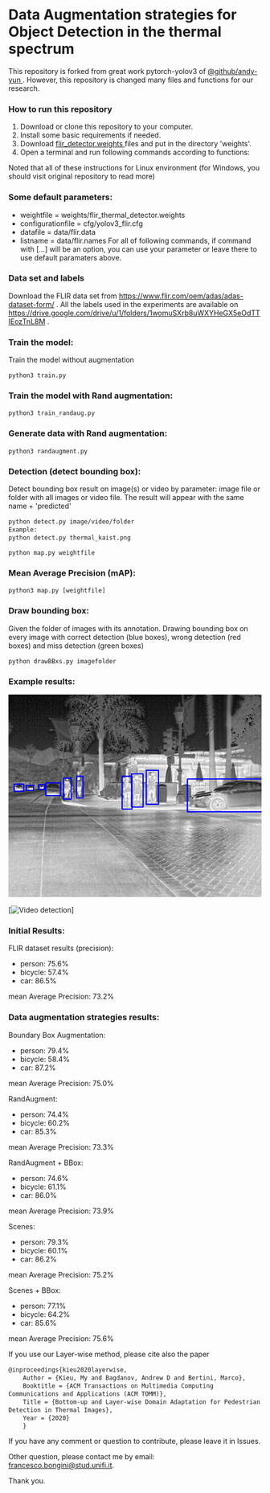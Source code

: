 # Data Augmentation strategies for Object Detection in the thermal spectrum

 
This repository is forked from great work pytorch-yolov3 of <a href="https://github.com/andy-yun/pytorch-0.4-yolov3">@github/andy-yun </a> 
. However, this repository is changed many files and functions for our research.

### How to run this repository
1. Download or clone this repository to your computer.
2. Install some basic requirements if needed.
3. Download <a href="https://drive.google.com/file/d/1xx4nhja95VeFsZydTycD8ArTYl1p-bnx/view?usp=sharing">flir_detector.weights </a> files and put in the directory 'weights'.
4. Open a terminal and run following commands according to functions:

Noted that all of these instructions for Linux environment (for Windows, you should visit original repository to read more)

### Some default parameters:
* weightfile = weights/flir_thermal_detector.weights 
* configurationfile = cfg/yolov3_flir.cfg 
* datafile = data/flir.data
* listname = data/flir.names
For all of following commands, if command with [...] will be an option,
you can use your parameter or leave there to use default paramaters above.

### Data set and labels
Download the FLIR data set from https://www.flir.com/oem/adas/adas-dataset-form/ .
All the labels used in the experiments are available on https://drive.google.com/drive/u/1/folders/1womuSXrb8uWXYHeGX5eOdTTIEozTnL8M .

### Train the model:
Train the model without augmentation
```
python3 train.py
```

### Train the model with Rand augmentation:
```
python3 train_randaug.py
```
### Generate data with Rand augmentation:
```
python3 randaugment.py
```

### Detection (detect bounding box):
Detect bounding box result on image(s) or video by parameter: 
image file or folder with all images or video file. 
The result will appear with the same name + 'predicted'
```
python detect.py image/video/folder
Example:
python detect.py thermal_kaist.png
```


```
python map.py weightfile
```

### Mean Average Precision (mAP):
```
python3 map.py [weightfile]
```

### Draw bounding box:
Given the folder of images with its annotation.
Drawing bounding box on every image with correct detection (blue boxes),
wrong detection (red boxes) and miss detection (green boxes)

```
python drawBBxs.py imagefolder
```



### Example results:
![Image detection](screenshot/FLIR_08938_predicted.png)

[![Video detection](screenshot/test.gif)]

### Initial Results:

FLIR dataset results (precision):
* person:    	75.6%
* bicycle:   	57.4%
* car:         	86.5%

mean Average Precision:  	73.2%

### Data augmentation strategies results:

Boundary Box Augmentation:
* person:    	79.4%
* bicycle:   	58.4%
* car:         	87.2%

mean Average Precision:  	75.0%

RandAugment:
* person:    	74.4%
* bicycle:   	60.2%
* car:         	85.3%

mean Average Precision:  	73.3%

RandAugment + BBox:
* person:    	74.6%
* bicycle:   	61.1%
* car:         	86.0%

mean Average Precision:  	73.9%

Scenes:
* person:    	79.3%
* bicycle:   	60.1%
* car:         	86.2%

mean Average Precision:  	75.2%

Scenes + BBox:
* person:    	77.1%
* bicycle:   	64.2%
* car:         	85.6%

mean Average Precision:  	75.6%


If you use our Layer-wise method, please cite also the paper
```
@inproceedings{kieu2020layerwise,
	Author = {Kieu, My and Bagdanov, Andrew D and Bertini, Marco},
	Booktitle = {ACM Transactions on Multimedia Computing Communications and Applications (ACM TOMM)},
	Title = {Bottom-up and Layer-wise Domain Adaptation for Pedestrian Detection in Thermal Images},
	Year = {2020}
	}
```

If you have any comment or question to contribute, please leave it in Issues.

Other question, please contact me by email: francesco.bongini@stud.unifi.it.

Thank you.
